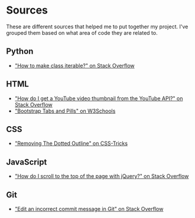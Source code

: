 Sources
=======

These are different sources that helped me to put together my project. I've grouped them based on what area of code they are related to.

Python
------
* ["How to make class iterable?" on Stack Overflow](http://stackoverflow.com/questions/19151/how-to-make-class-iterable)

HTML
----
* ["How do I get a YouTube video thumbnail from the YouTube API?" on Stack Overflow](http://stackoverflow.com/questions/2068344/how-do-i-get-a-youtube-video-thumbnail-from-the-youtube-api)
* ["Bootstrap Tabs and Pills" on W3Schools](http://www.w3schools.com/bootstrap/bootstrap_tabs_pills.asp)

CSS
---
* ["Removing The Dotted Outline" on CSS-Tricks](https://css-tricks.com/removing-the-dotted-outline/)

JavaScript
----------
* ["How do I scroll to the top of the page with jQuery?" on Stack Overflow](http://stackoverflow.com/questions/1144805/how-do-i-scroll-to-the-top-of-the-page-with-jquery)

Git
---
* ["Edit an incorrect commit message in Git" on Stack Overflow](http://stackoverflow.com/questions/179123/edit-an-incorrect-commit-message-in-git)
